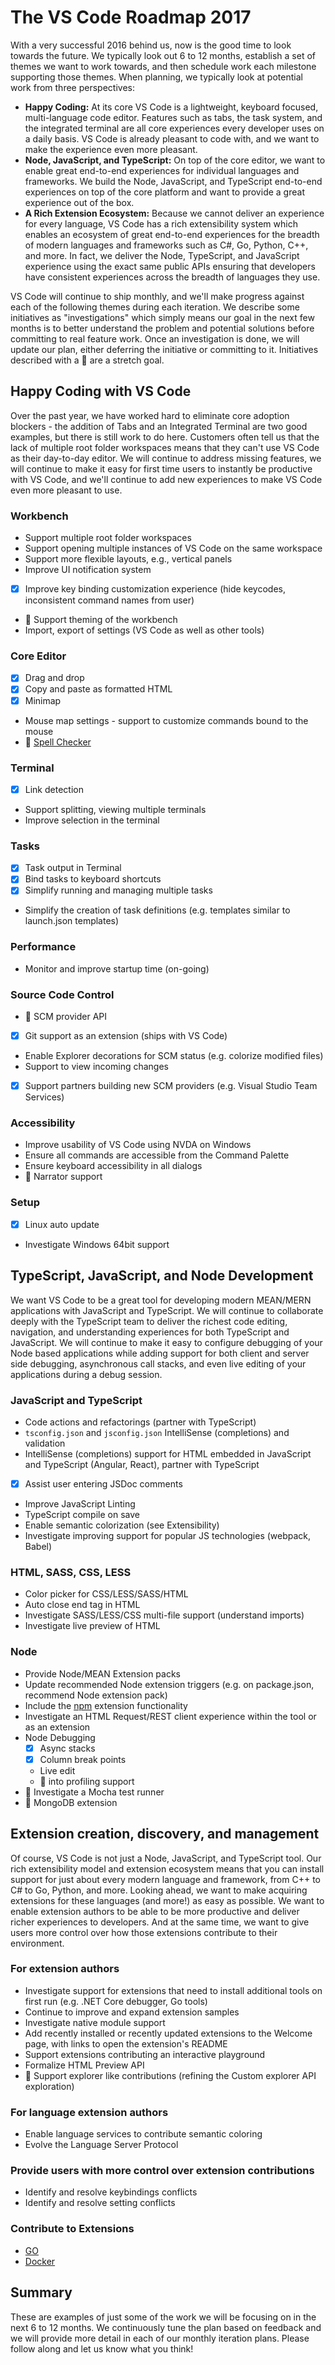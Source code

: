 # The VS Code Roadmap 2017
With a very successful 2016 behind us, now is the good time to look towards the future. We typically look out 6 to 12 months, establish a set of themes we want to work towards, and then schedule work each milestone supporting those themes. When planning, we typically look at potential work from three perspectives:

* **Happy Coding:** At its core VS Code is a lightweight, keyboard focused, multi-language code editor. Features such as tabs, the task system, and the integrated terminal are all core experiences every developer uses on a daily basis. VS Code is already pleasant to code with, and we want to make the experience even more pleasant.
* **Node, JavaScript, and TypeScript:** On top of the core editor, we want to enable great end-to-end experiences for individual languages and frameworks. We build the Node, JavaScript, and TypeScript end-to-end experiences on top of the core platform and want to provide a great experience out of the box.
* **A Rich Extension Ecosystem:** Because we cannot deliver an experience for every language, VS Code has a rich extensibility system which enables an ecosystem of great end-to-end experiences for the breadth of modern languages and frameworks such as C#, Go, Python, C++, and more. In fact, we deliver the Node, TypeScript, and JavaScript experience using the exact same public APIs ensuring that developers have consistent experiences across the breadth of languages they use. 

VS Code will continue to ship monthly, and we'll make progress against each of the following themes during each iteration. We describe some initiatives as "investigations" which simply means our goal in the next few months is to better understand the problem and potential solutions before committing to real feature work. Once an investigation is done, we will update our plan, either deferring the initiative or committing to it. Initiatives described with a :muscle: are a stretch goal. 

## Happy Coding with VS Code
Over the past year, we have worked hard to eliminate core adoption blockers - the addition of Tabs and an Integrated Terminal are two good examples, but there is still work to do here. 
Customers often tell us that the lack of multiple root folder workspaces means that they can't use VS Code as their day-to-day editor. We will continue to address missing features, we will continue to make it easy for first time users to instantly be productive with VS Code, and we'll continue to add new experiences to make VS Code even more pleasant to use.  

### Workbench
* Support multiple root folder workspaces
* Support opening multiple instances of VS Code on the same workspace
* Support more flexible layouts, e.g., vertical panels
* Improve UI notification system
* [x] Improve key binding customization experience (hide keycodes, inconsistent command names from user)
* :runner: Support theming of the workbench
* Import, export of settings (VS Code as well as other tools) 

### Core Editor
* [x] Drag and drop
* [x] Copy and paste as formatted HTML
* [x] Minimap
* Mouse map settings - support to customize commands bound to the mouse
* :runner: [Spell Checker](https://github.com/Microsoft/vscode/issues/20266)

### Terminal
* [x] Link detection
* Support splitting, viewing multiple terminals
* Improve selection in the terminal


### Tasks
* [x] Task output in Terminal
* [x] Bind tasks to keyboard shortcuts
* [x] Simplify running and managing multiple tasks
* Simplify the creation of task definitions (e.g. templates similar to launch.json templates)

### Performance
* Monitor and improve startup time (on-going)

### Source Code Control
* :runner: SCM provider API
* [x] Git support as an extension (ships with VS Code)
* Enable Explorer decorations for SCM status (e.g. colorize modified files) 
* Support to view incoming changes
* [x] Support partners building new SCM providers (e.g. Visual Studio Team Services)


### Accessibility
* Improve usability of VS Code using NVDA on Windows
* Ensure all commands are accessible from the Command Palette
* Ensure keyboard accessibility in all dialogs
* :muscle: Narrator support

### Setup
* [x] Linux auto update
* Investigate Windows 64bit support

## TypeScript, JavaScript, and Node Development
We want VS Code to be a great tool for developing modern MEAN/MERN applications with JavaScript and TypeScript. We will continue to collaborate deeply with the TypeScript team to deliver the richest code editing, navigation, and understanding experiences for both TypeScript and JavaScript. We will continue to make it easy to configure debugging of your Node based applications while adding support for both client and server side debugging, asynchronous call stacks, and even live editing of your applications during a debug session. 
  
### JavaScript and TypeScript 
* Code actions and refactorings (partner with TypeScript) 
* `tsconfig.json` and `jsconfig.json` IntelliSense (completions) and validation
* IntelliSense (completions) support for HTML embedded in JavaScript and TypeScript (Angular, React), partner with TypeScript
* [x] Assist user entering JSDoc comments
* Improve JavaScript Linting 
* TypeScript compile on save
* Enable semantic colorization (see Extensibility)
* Investigate improving support for popular JS technologies (webpack, Babel)

### HTML, SASS, CSS, LESS
* Color picker for CSS/LESS/SASS/HTML
* Auto close end tag in HTML
* Investigate SASS/LESS/CSS multi-file support (understand imports)
* Investigate live preview of HTML

### Node
* Provide Node/MEAN Extension packs
* Update recommended Node extension triggers (e.g. on package.json, recommend Node extension pack)
* Include the [npm](https://marketplace.visualstudio.com/items?itemName=eg2.vscode-npm-script) extension functionality
* Investigate an HTML Request/REST client experience within the tool or as an extension 
* Node Debugging
  * [x] Async stacks
  * [x] Column break points
  * Live edit
  * :muscle: into profiling support 
* :muscle: Investigate a Mocha test runner
* :muscle: MongoDB extension
 
## Extension creation, discovery, and management
Of course, VS Code is not just a Node, JavaScript, and TypeScript tool. Our rich extensibility model and extension ecosystem means that you can install support for just about every modern language and framework, from C++ to C# to Go, Python, and more. Looking ahead, we want to make acquiring extensions for these languages (and more!) as easy as possible. We want to enable extension authors to be able to be more productive and deliver richer experiences to developers. And at the same time, we want to give users more control over how those extensions contribute to their environment. 

### For extension authors
* Investigate support for extensions that need to install additional tools on first run (e.g. .NET Core debugger, Go tools)
* Continue to improve and expand extension samples
* Investigate native module support
* Add recently installed or recently updated extensions to the Welcome page, with links to open the extension's README
* Support extensions contributing an interactive playground
* Formalize HTML Preview API
* :muscle: Support explorer like contributions (refining the Custom explorer API exploration)

### For language extension authors
* Enable language services to contribute semantic coloring
* Evolve the Language Server Protocol

### Provide users with more control over extension contributions
* Identify and resolve keybindings conflicts
* Identify and resolve setting conflicts

### Contribute to Extensions
* [GO](https://github.com/microsoft/vscode-go)
* [Docker](https://github.com/microsoft/vscode-docker)

## Summary
These are examples of just some of the work we will be focusing on in the next 6 to 12 months. We continuously tune the plan based on feedback and we will provide more detail in each of our monthly iteration plans. Please follow along and let us know what you think!

